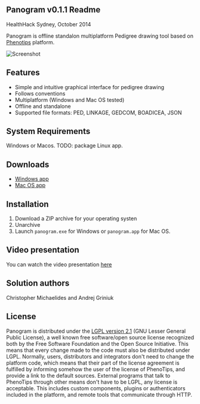 ## Panogram v0.1.1 Readme
HealthHack Sydney, October 2014

Panogram is offline standalon multiplatform Pedigree drawing tool based on [Phenotips](https://github.com/phenotips/phenotips) platform.

![Screenshot](https://github.com/panogram/panogram/raw/master/resources/screenshot.jpg)

## Features

- Simple and intuitive graphical interface for pedigree drawing
- Follows conventions
- Multiplatform (Windows and Mac OS tested)
- Offline and standalone
- Supported file formats: PED, LINKAGE, GEDCOM, BOADICEA, JSON

## System Requirements

Windows or Macos.
TODO: package Linux app.

## Downloads

 - [Windows app](https://github.com/panogram/panogram/releases/download/0.1.1/panogram-0_1_1-windows.zip)
 - [Mac OS app](https://github.com/panogram/panogram/releases/download/0.1.1/panogram-0_1_1-macos.zip)

## Installation

1. Download a ZIP archive for your operating systen
2. Unarchive
3. Launch `panogram.exe` for Windows or `panogram.app` for Mac OS.

## Video presentation

You can watch the video presentation [here](http://youtu.be/SOY9mx1irnY)

## Solution authors

Christopher Michaelides and Andrej Griniuk

## License

Panogram is distributed under the [LGPL version 2.1](http://www.gnu.org/licenses/lgpl-2.1.html) (GNU Lesser General Public License), a well known free software/open source license recognized both by the Free Software Foundation and the Open Source Initiative.
This means that every change made to the code must also be distributed under LGPL. Normally, users, distributors and integrators don't need to change the platform code, which means that their part of the license agreement is fulfilled by informing somehow the user of the license of PhenoTips, and provide a link to the default sources. External programs that talk to PhenoTips through other means don't have to be LGPL, any license is acceptable. This includes custom components, plugins or authenticators included in the platform, and remote tools that communicate through HTTP.
